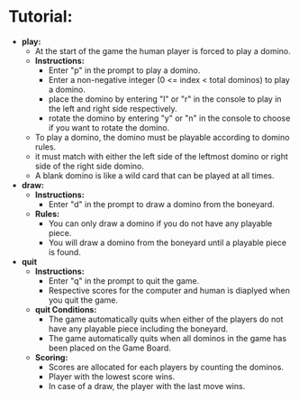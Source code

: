 # Tutorial:
- **play:**
   - At the start of the game the human player is forced to play a domino.
   - **Instructions:**
        - Enter "p" in the prompt to play a domino.
        - Enter a non-negative integer (0 <= index < total dominos) to play a domino. 
        - place the domino by entering "l" or "r" in the console to play in the left and right side respectively.
        - rotate the domino by entering "y" or "n" in the console to choose if you want to rotate the domino.
   - To play a domino, the domino must be playable according to domino rules.
    - it must match with either the left side of the leftmost domino or right side of the right side domino.
    - A blank domino is like a wild card that can be played at all times.
- **draw:**
    - **Instructions:**
        - Enter "d" in the prompt to draw a domino from the boneyard.
    - **Rules:**
        - You can only draw a domino if you do not have any playable piece.
        - You will draw a domino from the boneyard until a playable piece is found.
- **quit**
    - **Instructions:** 
        - Enter "q" in the prompt to quit the game.
        - Respective scores for the computer and human is diaplyed when you quit the game.
    - **quit Conditions:**
        - The game automatically quits when either of the players do not have any playable piece including the boneyard.
        - The game automatically quits when all dominos in the game has been placed on the Game Board.
    - **Scoring:**
        - Scores are allocated for each players by counting the dominos.
        - Player with the lowest score wins.
        - In case of a draw, the player with the last move wins.
